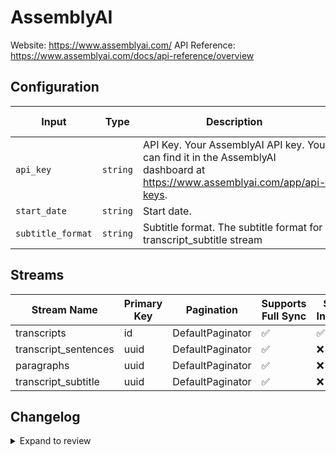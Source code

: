 # AssemblyAI
Website: https://www.assemblyai.com/
API Reference: https://www.assemblyai.com/docs/api-reference/overview

## Configuration

| Input | Type | Description | Default Value |
|-------|------|-------------|---------------|
| `api_key` | `string` | API Key. Your AssemblyAI API key. You can find it in the AssemblyAI dashboard at https://www.assemblyai.com/app/api-keys. |  |
| `start_date` | `string` | Start date.  |  |
| `subtitle_format` | `string` | Subtitle format. The subtitle format for transcript_subtitle stream | srt |

## Streams
| Stream Name | Primary Key | Pagination | Supports Full Sync | Supports Incremental |
|-------------|-------------|------------|---------------------|----------------------|
| transcripts | id | DefaultPaginator | ✅ |  ✅  |
| transcript_sentences | uuid | DefaultPaginator | ✅ |  ❌  |
| paragraphs | uuid | DefaultPaginator | ✅ |  ❌  |
| transcript_subtitle | uuid | DefaultPaginator | ✅ |  ❌  |

## Changelog

<details>
  <summary>Expand to review</summary>

| Version          | Date              | Pull Request | Subject        |
|------------------|-------------------|--------------|----------------|
| 0.0.9 | 2025-07-19 | [63452](https://github.com/airbytehq/airbyte/pull/63452) | Update dependencies |
| 0.0.8 | 2025-07-05 | [62533](https://github.com/airbytehq/airbyte/pull/62533) | Update dependencies |
| 0.0.7 | 2025-06-21 | [61881](https://github.com/airbytehq/airbyte/pull/61881) | Update dependencies |
| 0.0.6 | 2025-05-24 | [60630](https://github.com/airbytehq/airbyte/pull/60630) | Update dependencies |
| 0.0.5 | 2025-05-10 | [59784](https://github.com/airbytehq/airbyte/pull/59784) | Update dependencies |
| 0.0.4 | 2025-05-03 | [59329](https://github.com/airbytehq/airbyte/pull/59329) | Update dependencies |
| 0.0.3 | 2025-04-26 | [58705](https://github.com/airbytehq/airbyte/pull/58705) | Update dependencies |
| 0.0.2 | 2025-04-19 | [57655](https://github.com/airbytehq/airbyte/pull/57655) | Update dependencies |
| 0.0.1 | 2025-04-05 | [57210](http://github.com/airbytehq/airbyte/pull/57210) | Initial release by [@btkcodedev](https://github.com/btkcodedev) via Connector Builder |

</details>
